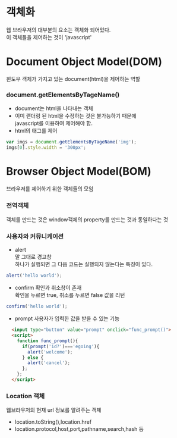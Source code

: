 # 객체화
웹 브라우저의 대부분의 요소는 객체화 되어있다.   
이 객체들을 제어하는 것이 'javascript'  

# Document Object Model(DOM)
윈도우 객체가 가지고 있는 document(html)을 제어하는 역할

### document.getElementsByTageName()
* document는 html을 나타내는 객체
* 이미 랜더링 된 html을 수정하는 것은 불가능하기 때문에   
javascript를 이용하여 제어해야 함.
* html의 태그를 제어
```js
var imgs = document.getElementsByTageName('img');
imgs[0].style.width = '300px';
```

# Browser Object Model(BOM)
브라우저를 제어하기 위한 객체들의 모임

### 전역객체
객체를 만드는 것은 window객체의 property를 만드는 것과 동일하다는 것

### 사용자와 커뮤니케이션
* alert   
말 그대로 경고창    
하나가 실행되면 그 다음 코드는 실행되지 않는다는 특징이 있다.
```js
alert('hello world');
```
* confirm
확인과 취소창이 존재   
확인을 누르면 true, 취소를 누르면 false 값을 리턴
```js
confirm('hello world');
```

* prompt
사용자가 입력한 값을 받을 수 있는 기능
```html
  <input type="button" value="prompt" onclick="func_prompt()">
  <script>
    function func_prompt(){
      if(prompt('id?')==='egoing'){
        alert('welcome');
      } else {
        alert('cancel');
      };
    };
  </script>
```

### Location 객체
웹브라우저의 현재 url 정보를 알려주는 객체   
* location.toString(),location.href
* location.protocol,host,port,pathname,search,hash 등
